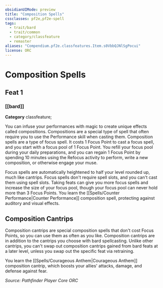 ```yaml
---
obsidianUIMode: preview
title: "Composition Spells"
cssclasses: pf2e,pf2e-spell
tags:
  - trait/bard
  - trait/common
  - category/classfeature
  - remaster
aliases: "Compendium.pf2e.classfeatures.Item.s0VbbQJNlSgPocui"
license: ORC
---
```

# Composition Spells
## Feat 1
### [[bard]]

**Category** classfeature; 




You can infuse your performances with magic to create unique effects called compositions. Compositions are a special type of spell that often require you to use the Performance skill when casting them. Composition spells are a type of focus spell. It costs 1 Focus Point to cast a focus spell, and you start with a focus pool of 1 Focus Point. You refill your focus pool during your daily preparations, and you can regain 1 Focus Point by spending 10 minutes using the Refocus activity to perform, write a new composition, or otherwise engage your muse.

Focus spells are automatically heightened to half your level rounded up, much like cantrips. Focus spells don't require spell slots, and you can't cast them using spell slots. Taking feats can give you more focus spells and increase the size of your focus pool, though your focus pool can never hold more than 3 Focus Points. You learn the [[Spells/Counter Performance|Counter Performance]] composition spell, protecting against auditory and visual effects.

## Composition Cantrips

Composition cantrips are special composition spells that don't cost Focus Points, so you can use them as often as you like. Composition cantrips are in addition to the cantrips you choose with bard spellcasting. Unlike other cantrips, you can't swap out composition cantrips gained from bard feats at a later level, unless you swap out the specific feat via retraining.

You learn the [[Spells/Courageous Anthem|Courageous Anthem]] composition cantrip, which boosts your allies' attacks, damage, and defense against fear.

*Source: Pathfinder Player Core*
*ORC*